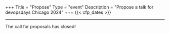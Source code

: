 +++
Title = "Propose"
Type = "event"
Description = "Propose a talk for devopsdays Chicago 2024"
+++
  {{< cfp_dates >}}

<hr>

The call for proposals has closed!

<!-- <hr>

There are four ways to propose a topic at devopsdays:
<ol>
  <li><strong><em>A 30-minute talk</em></strong> presented to the entire conference audience, usually in the mornings.</li>
  <li><strong><em>An Ignite talk</em></strong> presented during the <a href="/pages/ignite-talks-format">Ignite sessions</a> (scheduling varies). These are 5 minutes talks with slides auto-advancing every 15 seconds (20 slides total).</li>
   <li><strong><em>A Workshop</em></strong> presented during the conference, usually in the afternoon. These are 45 minutes long.</li>
  <li><strong><em>Open Space</em></strong>: If you'd like to lead a group discussion during the attendee-suggested <a href="/pages/open-space-format">Open Space</a> breakout sessions, it is not necessary to propose it ahead of time. Those topics are suggested in person at the conference. If you'd like to demo your product or service, you should <a href="../sponsor">sponsor the event</a> and demo it at your table.
</ol>

<hr>

### General Guidelines

- Be concise, but include as much detail as is necessary to convey your idea.
- Please provide at least three concrete takeaways that the audience will get from your talk
- Multiple entries are welcome.
- Submissions must be made by one of the proposed presenters; **we do not accept proposals submitted on behalf of others**
- All presentations must conform to the code of conduct.
- Proposals must be submitted via [our CFP site](https://chicago-proposals.devopsdays.org/devopsdays-chicago-2023/cfp). If you have questions about our CFP process, please email: [{{< email_organizers >}}]

### Ideas

This is what we would like to know. Do you have an answer?

- The DevOps movement has been around for a few years now: Has it really helped your organization? Are there numbers for this?
- Did the culture of DevOps spread to other parts of your company? If not, why?
- Is DevOps the magic silver bullet which solved all your problems? What are the problems it didn’t solve (although you thought it would)?
- Was there one tool or methodology in particular that was key to your organization's DevOps transformation? Tell us about the role it played and how it moved the needle.
- Were there unexpected problems during your cultural change into DevOps?
- Did the required skill-set of people change after starting to do things DevOps-Style?
- Did people leave because you “went DevOps”? Was this good or bad or both?
- Have there been technical changes after the culture in your team changed?
- Did the change affect the business/sales/marketing side?
- And of course: Has DevOps affected you personally? How do you feel about the change it brought to your work?

The “classic” DevOps questions are of course not fully answered, either…

- What is the role of QA/Tester in DevOps, how do we integrate QA in the continuous delivery process
- The impact DevOps has on traditional security/auditing/change control
- The impact of DevOps on HR policies, and the hiring process
- Help prove that DevOps can scale beyond the 5-8 person web startups, we love traditional IT enterprise cases
- With all the automation, data is still a hard thing to handle, how does it affect DBAs, backup strategies, …

If you’d like some more specific topic examples…

- How about release management.
- Integrating security into the DevOps conversation
- How to handle budgets for DevOps initiatives
- DevOps and Working Remotely
- Value Stream Mapping
- Having DevOps make #monitoringsucks less

Our main criteria to make it to the top selection are:

- **Broad appeal:** How will your talk play out in a room of people with a variety of backgrounds? Technical deep dives need more levels to provide value for the whole room, some of whom might not use your specific tool.
- **New local presenters:** You are the only one who can tell your story. We are very interested in the challenges and successes being experienced in our local area. We are happy to provide guidance/coaching for new speakers upon request.
- **Under-represented voices:** We want to hear all voices, including those that may speak less frequently at similar events. Whether you’re in a field not typically thought of as a technology field, you’re in a large, traditional organization, or you’re the only person at your organization with your background, we are interested in your unique experience.
- **Original content:** We will consider talks that have already been presented elsewhere, but we prefer talks that the local area isn’t likely to have already seen.
- **No third-party submissions:** This is a small community-driven event, and speakers need to be directly engaged with the organizers and attendees. If a PR firm or your marketing department is proposing the talk, you’ve already shown that as a speaker you’re distant from the process.
- **No vendor pitches:** As much as we value vendors and sponsors, we are not going to accept a talk that appears to be a pitch for your product. If you’d like to demo your product or service, you should <a href="../sponsor">sponsor the event</a> and demo it at your table.
- **Open Space Fodder:** Will this talk help generate discussion during the Open Spaces?

#### Even more tips

- We like stories over theory. Examples of what your organization has done are fantastic.
- You don’t need to write out the entire talk in your abstract, but please provide sufficient detail for the selection committee to get a feel for what your talk will include. Show, don’t tell.
- Remember that this is a single-track conference - getting too deep into the weeds of a specific technology might make the content less accessible to all attendees. However, we will consider talks of this nature if they provide something special.
- Consider the tips in [this blog post](https://bridgetkromhout.com/blog/give-actionable-takeaways/) for even more suggestions on crafting a great proposal!

<hr>

<strong>How to submit a proposal:</strong> How to submit a proposal: Visit our [CFP Site and submit a proposal there](https://chicago-proposals.devopsdays.org/devopsdays-chicago-2023/cfp). If you run into any problems, please don’t hesitate to contact us by email at [{{< email_organizers >}}]. -->
